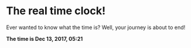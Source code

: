 # The real time clock!

Ever wanted to know what the time is? Well, your journey is about to end!

**The time is Dec 13, 2017, 05:21**